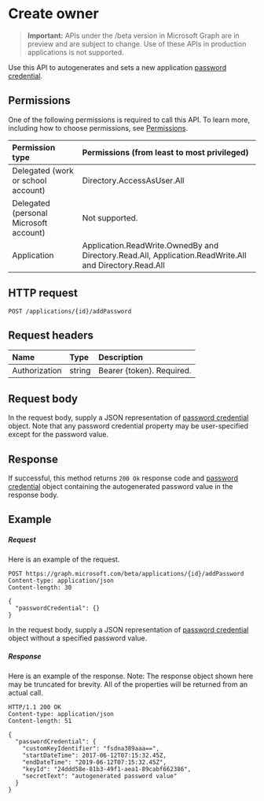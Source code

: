 # Create owner

> **Important:** APIs under the /beta version in Microsoft Graph are in preview and are subject to change. Use of these APIs in production applications is not supported.

Use this API to autogenerates and sets a new application [password credential](../resources/passwordcredential.md).
## Permissions
One of the following permissions is required to call this API. To learn more, including how to choose permissions, see [Permissions](../../../concepts/permissions_reference.md).

|Permission type      | Permissions (from least to most privileged)              |
|:--------------------|:---------------------------------------------------------|
|Delegated (work or school account) |  Directory.AccessAsUser.All    |
|Delegated (personal Microsoft account) | Not supported.    |
|Application | Application.ReadWrite.OwnedBy and Directory.Read.All, Application.ReadWrite.All and Directory.Read.All |

## HTTP request
<!-- { "blockType": "ignored" } -->
```http
POST /applications/{id}/addPassword

```
## Request headers
| Name       | Type | Description|
|:---------------|:--------|:----------|
| Authorization  | string  | Bearer {token}. Required.  |

## Request body
In the request body, supply a JSON representation of [password credential](../resources/passwordcredential.md) object. Note that any password credential property may be user-specified except for the password value. 

## Response

If successful, this method returns `200 Ok` response code and [password credential](../resources/passwordcredential.md) object containing the autogenerated password value in the response body.

## Example
##### Request
Here is an example of the request.
<!-- {
  "blockType": "request",
  "name": "create_directoryobject_from_application"
}-->
```http
POST https://graph.microsoft.com/beta/applications/{id}/addPassword
Content-type: application/json
Content-length: 30

{
  "passwordCredential": {}
}
```
In the request body, supply a JSON representation of [password credential](../resources/passwordcredential.md) object without a specified password value.
##### Response
Here is an example of the response. Note: The response object shown here may be truncated for brevity. All of the properties will be returned from an actual call.
<!-- {
  "blockType": "response",
  "truncated": true,
  "@odata.type": "microsoft.graph.passwordCredential"
} -->
```http
HTTP/1.1 200 OK
Content-type: application/json
Content-length: 51

{
  "passwordCredential": {
    "customKeyIdentifier": "fsdna389aaa==",
    "startDateTime": 2017-06-12T07:15:32.45Z,
    "endDateTime": "2019-06-12T07:15:32.45Z",
    "keyId": "24ddd58e-81b3-49f1-aea1-89cabf662386",
    "secretText": "autogenerated password value"
  }
}
```

<!-- uuid: 8fcb5dbc-d5aa-4681-8e31-b001d5168d79
2015-10-25 14:57:30 UTC -->
<!-- {
  "type": "#page.annotation",
  "description": "Create owner",
  "keywords": "",
  "section": "documentation",
  "tocPath": ""
}-->
